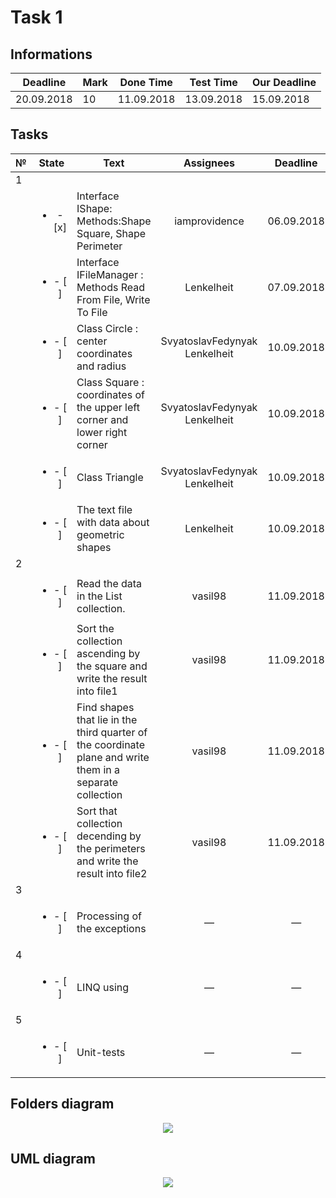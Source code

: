 # Task 1

## Informations

| Deadline |Mark|Done Time |Test Time |Our Deadline|
|----------|----|----------|----------|------------|
|20.09.2018| 10 |11.09.2018|13.09.2018|15.09.2018 |


## Tasks

|№|          State         |                            Text                                           |   Assignees  |  Deadline  |
|-|:----------------------:|---------------------------------------------------------------------------|:------------:|:----------:|
|                                                        1                                                                         |
| |<ul><li>- [x] </li></ul>|Interface IShape: Methods:Shape Square, Shape Perimeter                    |iamprovidence |06.09.2018  |
| |<ul><li>- [ ] </li></ul>|Interface IFileManager : Methods Read From File, Write To File             |Lenkelheit    |07.09.2018  |
| |<ul><li>- [ ] </li></ul>|Class Circle : center coordinates and radius               |SvyatoslavFedynyak<br>Lenkelheit|10.09.2018|
| |<ul><li>- [ ] </li></ul>|Class Square : coordinates of the upper left corner and lower right corner|SvyatoslavFedynyak<br>Lenkelheit|10.09.2018|
| |<ul><li>- [ ] </li></ul>|Class Triangle                                           |SvyatoslavFedynyak<br>Lenkelheit|10.09.2018  |
| |<ul><li>- [ ] </li></ul>|The text file with data about geometric shapes                                 |Lenkelheit|10.09.2018  |
|                                                        2                                                                         |
| |<ul><li>- [ ] </li></ul>|Read the data in the List collection.                                      |   vasil98    | 11.09.2018 |
| |<ul><li>- [ ] </li></ul>|Sort the collection ascending by the square and write the result into file1|   vasil98    | 11.09.2018 |
| |<ul><li>- [ ] </li></ul>|Find shapes that lie in the third quarter of the coordinate plane and write them in a separate collection|      vasil98 | 11.09.2018 |
| |<ul><li>- [ ] </li></ul>|Sort that collection decending by the perimeters and write the result into file2| vasil98 | 11.09.2018 |
|                                                        3                                                                         |
| |<ul><li>- [ ] </li></ul>|Processing of the exceptions                                               |       —      |      —     |
|                                                        4                                                                         |
| |<ul><li>- [ ] </li></ul>|LINQ using                                                                 |       —      |      —     |
|                                                        5                                                                         |
| |<ul><li>- [ ] </li></ul>|Unit-tests                                                                 |       —      |      —     |

## Folders diagram

<p align="center">
  <img src="/Images/Task1/files.png">
</p>

## UML diagram

<p align="center">
  <img src="/Images/Task1/uml.png">
</p>
